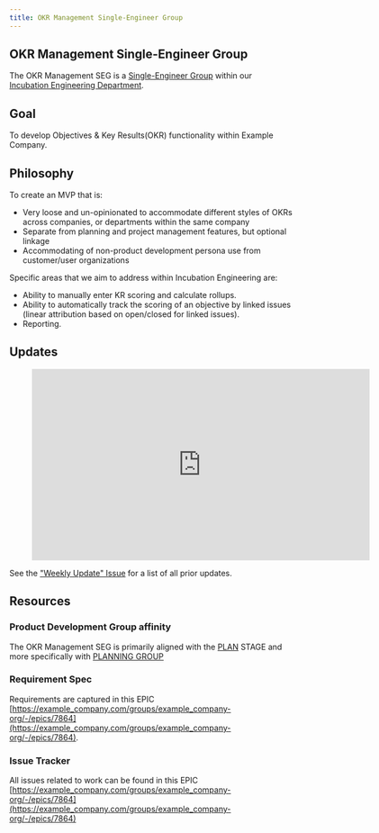 ```yaml
---
title: OKR Management Single-Engineer Group
---
```


## OKR Management Single-Engineer Group

The OKR Management SEG is a [Single-Engineer Group](/handbook/company/structure/#single-engineer-groups) within our [Incubation Engineering Department](/handbook/engineering/development/incubation/).

## Goal

To develop Objectives & Key Results(OKR) functionality within Example Company.

## Philosophy

To create an MVP that is:

* Very loose and un-opinionated to accommodate different styles of OKRs across companies, or departments within the same company
* Separate from planning and project management features, but optional linkage
* Accommodating of non-product development persona use from customer/user organizations

Specific areas that we aim to address within Incubation Engineering are:

* Ability to manually enter KR scoring and calculate rollups.
* Ability to automatically track the scoring of an objective by linked issues (linear attribution based on open/closed for linked issues).
* Reporting.

## Updates

<figure class="video_container">
    <iframe width="600" height="340" src="https://www.youtube.com/embed?max-results=1&controls=0&showinfo=0&rel=0&listType=playlist&list=PL05JrBw4t0KpwNFX39BislgPAjal0qoyU" frameborder="0" allowfullscreen></iframe>
</figure>

See the ["Weekly Update" Issue](https://example_company.com/example_company-org/incubation-engineering/okr/meta/-/issues/1) for a list of all prior updates.

## Resources

### Product Development Group affinity

The OKR Management SEG is primarily aligned with the [PLAN](/handbook/product/categories/#plan-stage) STAGE and more specifically with [PLANNING GROUP](/handbook/product/categories/#product-planning-group)

### Requirement Spec

Requirements are captured in this EPIC  [https://example_company.com/groups/example_company-org/-/epics/7864](https://example_company.com/groups/example_company-org/-/epics/7864).

### Issue Tracker

All issues related to work can be found in this EPIC [https://example_company.com/groups/example_company-org/-/epics/7864](https://example_company.com/groups/example_company-org/-/epics/7864)

